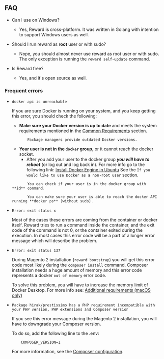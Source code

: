 ## FAQ

* Can I use on Windows?

  * Yes, Reward is cross-platform. It was written in Golang with intention to support Windows users as well.

* Should I run reward as **root** user or with sudo?

  * Nope, you should almost never use reward as root user or with sudo. The only exception is running
    the `reward self-update` command.

* Is Reward free?

  * Yes, and it's open source as well.

### Frequent errors

* `docker api is unreachable`

    If you are sure Docker is running on your system, and you keep getting this error, you should check the following:

    * **Make sure your Docker version is up to date** and meets the system requirements mentioned in the
     [Common Requirements](installation.html#common-requirements) section.
    ``` ...note::
           Package managers provide outdated Docker versions.
    ```
  
    * **Your user is not in the `docker` group**, or it cannot reach the docker socket.
        * After you add your user to the docker group ***you will have to
          reboot*** (or log out and log back in). For more info go to the following link:
          [Install Docker Engine in Ubuntu](https://docs.docker.com/engine/install/ubuntu/#install-using-the-convenience-script)
          See the `If you would like to use Docker as a non-root user` section.

    ``` ...note::
           You can check if your user is in the docker group with **id** command.
  
           You can make sure your user is able to reach the docker API running **docker ps** (without sudo).
    ```

* `Error: exit status x`

    Most of the cases these errors are coming from the container or docker itself. Reward tries to run a command inside
    the container, and the exit code of the command is not 0, or the container exited during the execution.
    In most cases this error code will be a part of a longer error message which will describe the problem.


* `Error: exit status 137`

    During Magento 2 installation (`reward bootstrap`) you will get this error code most likely during
    the `composer install` command. Composer installation needs a huge amount of memory and this error code
    represents a docker `out of memory` error code.

    To solve this problem, you will have to increase the memory limit of Docker Desktop. For more info see:
    [Additional requirements (macOS only)](installation.html#additional-requirements-macos-only)

* `Package hirak/prestissimo has a PHP requirement incompatible with your PHP version, PHP extensions and Composer version`

    If you see this error message during the Magento 2 installation, you will have to downgrade 
    your Composer version.

    To do so, add the following line to the .env:
    ```
        COMPOSER_VERSION=1
    ```

    For more information, see the [Composer configuration](configuration/composer.md).

